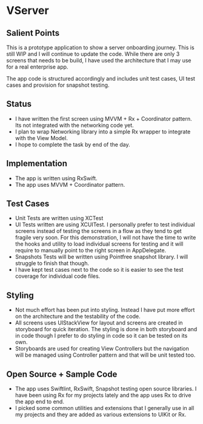 # VServer

## Salient Points

This is a prototype application to show a server onboarding journey. This is still WIP and I will continue to update the code. While there are only 3 screens that needs to be build, I have used the architecture that I may use for a real enterprise app. 

The app code is structured accordingly and includes unit test cases, UI test cases and provision for snapshot testing.

## Status

- I have written the first screen using MVVM + Rx + Coordinator pattern. Its not integrated with the networking code yet.
- I plan to wrap Networking library into a simple Rx wrapper to integrate with the View Model.
- I hope to complete the task by end of the day.

## Implementation

- The app is written using RxSwift.
- The app uses MVVM + Coordinator pattern.


## Test Cases

- Unit Tests are written using XCTest
- UI Tests written are using XCUITest. I personally prefer to test individual screens instead of testing the screens in a flow as they tend to get fragile very soon. For this demonstration, I will not have the time to write the hooks and utility to load individual screens for testing and it will require to manually point to the right screen in AppDelegate. 
- Snapshots Tests will be written using Pointfree snapshot library. I will struggle to finish that though.
- I have kept test cases next to the code so it is easier to see the test coverage for individual code files.

## Styling

- Not much effort has been put into styling. Instead I have put more effort on the architecture and the testability of the code.
- All screens uses UIStackView for layout and screens are created in storyboard for quick iteration. The styling is done in both storyboard and in code though I prefer to do styling in code so it can be tested on its own.
- Storyboards are used for creating View Controllers but the navigation will be managed using Controller pattern and that will be unit tested too.

## Open Source + Sample Code

- The app uses Swiftlint, RxSwift, Snapshot testing open source libraries. I have been using Rx for my projects lately and the app uses Rx to drive the app end to end.
- I picked some common utilities and extensions that I generally use in all my projects and they are added as various extensions to UIKit or Rx.
